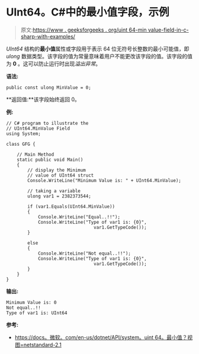 # UInt64。C#中的最小值字段，示例

> 原文:[https://www . geeksforgeeks . org/uint 64-min value-field-in-c-sharp-with-examples/](https://www.geeksforgeeks.org/uint64-minvalue-field-in-c-sharp-with-examples/)

*UInt64* 结构的**最小值**属性或字段用于表示 64 位无符号长整数的最小可能值，即 *ulong* 数据类型。该字段的值为常量意味着用户不能更改该字段的值。该字段的值为 **0** 。这可以防止运行时出现*溢出异常*。

**语法:**

```
public const ulong MinValue = 0;
```

**返回值:**该字段始终返回 0。

**例:**

```
// C# program to illustrate the
// UInt64.MinValue Field
using System;

class GFG {

    // Main Method
    static public void Main()
    {
        // display the Minimum
        // value of UInt64 struct
        Console.WriteLine("Minimum Value is: " + UInt64.MinValue);

        // taking a variable
        ulong var1 = 2382373544;

        if (var1.Equals(UInt64.MinValue)) 
        {
            Console.WriteLine("Equal..!!");
            Console.WriteLine("Type of var1 is: {0}",
                                 var1.GetTypeCode());
        }

        else 
        {
            Console.WriteLine("Not equal..!!");
            Console.WriteLine("Type of var1 is: {0}",
                                 var1.GetTypeCode());
        }
    }
}
```

**输出:**

```
Minimum Value is: 0
Not equal..!!
Type of var1 is: UInt64

```

**参考:**

*   [https://docs。微软。com/en-us/dotnet/API/system。uint 64。最小值？视图=netstandard-2.1](https://docs.microsoft.com/en-us/dotnet/api/system.uint64.minvalue?view=netstandard-2.1)